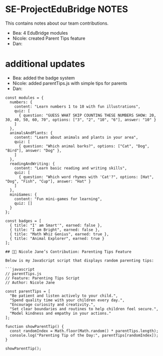 # SE-ProjectEduBridge NOTES

This contains notes about our team contributions.

- Bea: 4 EduBridge modules
- Nicole: created Parent Tips feature 
- Dan: 

# additional updates
- Bea: added the badge system
- Nicole: added parentTips.js with simple tips for parents  
- Dan: 

```javasacript
const modules = {
  numbers: {
    content: "Learn numbers 1 to 10 with fun illustrations",
    quiz: [
      { question: "GUESS WHAT SKIP COUNTING THESE NUMBERS SHOW: 20, 30, 40, 50, 60, 70", options: ["3", "2", "10", "6"], answer: "10" }
    ]
  },
  animalsAndPlants: {
    content: "Learn about animals and plants in your area",
    quiz: [
      { question: "Which animal barks?", options: ["Cat", "Dog", "Bird"], answer: "Dog" },
    ]
  },
  readingAndWriting: {
    content: "Learn basic reading and writing skills",
    quiz: [
      { question: "Which word rhymes with 'Cat'?", options: [Hat", "Dog", "Fish", "Cup"], answer: "Hat" }
    ]
  },
  miniGames: {
    content: "Fun mini-games for learning",
    quiz: []
  }
};

const badges = [
  { title: "I' am Smart'", earned: false },
  { title: "I am Bright", earned: false },
  { title: "Math Whiz Genius", earned: true },
  { title: "Animal Explorer", earned: true }
];

## 👩‍💻 Nicole Jane’s Contribution: Parenting Tips Feature

Below is my JavaScript script that displays random parenting tips:

```javascript
// parentTips.js
// Feature: Parenting Tips Script
// Author: Nicole Jane

const parentTips = [
  "Be patient and listen actively to your child.",
  "Spend quality time with your children every day.",
  "Encourage curiosity and creativity.",
  "Set clear boundaries and routines to help children feel secure.",
  "Model kindness and empathy in your actions."
];

function showParentTip() {
  const randomIndex = Math.floor(Math.random() * parentTips.length);
  console.log("Parenting Tip of the Day:", parentTips[randomIndex]);
}

showParentTip();





